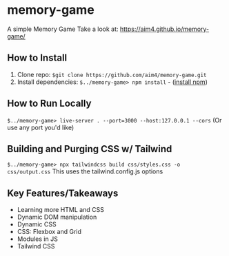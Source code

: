 # memory-game
A simple Memory Game
Take a look at: https://aim4.github.io/memory-game/

## How to Install
1. Clone repo: `$git clone https://github.com/aim4/memory-game.git`
2. Install dependencies: `$../memory-game> npm install` - ([install npm](https://www.npmjs.com/get-npm))

## How to Run Locally
`$../memory-game> live-server . --port=3000 --host:127.0.0.1 --cors`
(Or use any port you'd like)

## Building and Purging CSS w/ Tailwind
`$../memory-game> npx tailwindcss build css/styles.css -o css/output.css`
This uses the tailwind.config.js options

## Key Features/Takeaways
- Learning more HTML and CSS
- Dynamic DOM manipulation
- Dynamic CSS
- CSS: Flexbox and Grid
- Modules in JS
- Tailwind CSS
